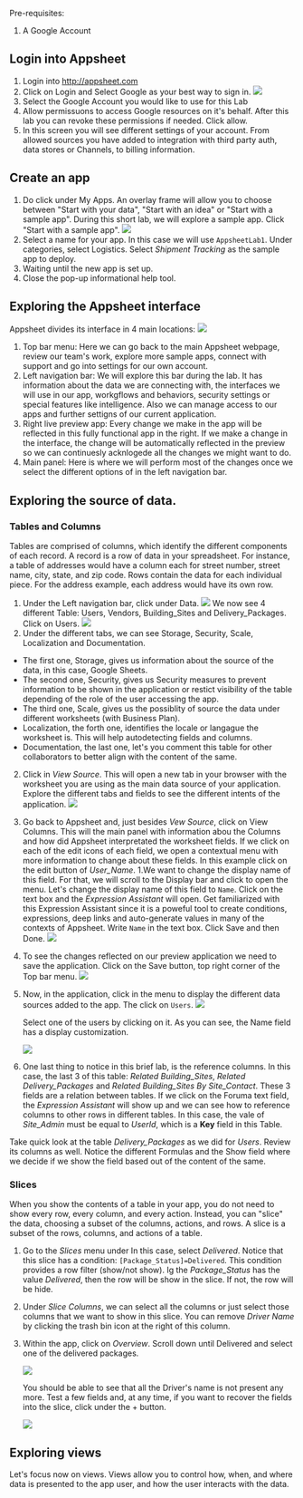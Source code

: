 Pre-requisites: 
1) A Google Account

## Login into Appsheet
1. Login into http://appsheet.com
1. Click on Login and Select Google as your best way to sign in.
![](img/login.png)
1. Select the Google Account you would like to use for this Lab
1. Allow permissuons to access Google resources on it's behalf. After this lab you can revoke these permissions if needed. Click allow.
1. In this screen you will see different settings of your account. From allowed sources you have added to integration with third party auth, data stores or Channels, to billing information.

## Create an app
1. Do click under My Apps. An overlay frame will allow you to choose between "Start with your data", "Start with an idea" or "Start with a sample app". During this short lab, we will explore a sample app. Click "Start with a sample app".
![](img/sample.png)
1. Select a name for your app. In this case we will use  ```AppsheetLab1```. Under categories, select Logistics. Select *Shipment Tracking* as the sample app to deploy.
1. Waiting until the new app is set up.
1. Close the pop-up informational help tool.

## Exploring the Appsheet interface

Appsheet divides its interface in 4 main locations:
![](img/exploring-appsheet.png)
1. Top bar menu: Here we can go back to the main Appsheet webpage, review our team's work, explore more sample apps, connect with support and go into settings for our own account.
1. Left navigation bar: We will explore this bar during the lab. It has information about the data we are connecting with, the interfaces we will use in our app, workgflows and behaviors, security settings or special features like intelligence. Also we can manage access to our apps and further settigns of our current application.
1. Right live preview app: Every change we make in the app will be reflected in this fully functional app in the right. If we make a change in the interface, the change will be automatically reflected in the preview so we can continuesly acknlogede all the changes we might want to do.
1. Main panel: Here is where we will perform most of the changes once we select the different options of in the left navigation bar.

## Exploring the source of data.
### Tables and Columns

Tables are comprised of columns, which identify the different components of each record. A record is a row of data in your spreadsheet. For instance, a table of addresses would have a column each for street number, street name, city, state, and zip code. Rows contain the data for each individual piece. For the address example, each address would have its own row.


1. Under the Left navigation bar, click under Data.
![](img/click-under-data.png)
We now see 4 different Table: Users, Vendors, Building_Sites and Delivery_Packages. Click on Users.
![](img/users.png)
1. Under the different tabs, we can see Storage, Security, Scale, Localization and Documentation. 
- The first one, Storage, gives us information about the source of the data, in this case, Google Sheets. 
- The second one, Security, gives us Security measures to prevent information to be shown in the application or restict visibility of the table depending of the role of the user accessing the app.
- The third one, Scale, gives us the possiblity of source the data under different worksheets (with Business Plan).
- Localization, the forth one, identifies the locale or langague the worksheet is. This will help autodetecting fields and columns.
- Documentation, the last one, let's you comment this table for other collaborators to better align with the content of the same.

2. Click in *View Source*. This will open a new tab in your browser with the worksheet you are using as the main data source of your application. Explore the different tabs and fields to see the different intents of the application.
![](img/view-source.png)
1. Go back to Appsheet and, just besides *Vew Source*, click on View Columns. This will the main panel with information abou the Columns and how did Appsheet interpretated the worksheet fields. If we click on each of the edit icons of each field, we open a contextual menu with more information to change about these fields. In this example click on the edit button of *User_Name*. 
1.We want to change the display name of this field. For that, we will scroll to the Display bar and click to open the menu. Let's change the display name of this field to ```Name```. Click on the text box and the *Expression Assistant* will open. Get familiarized with this Expression Assistant since it is a poweful tool to create conditions, expressions, deep links and auto-generate values in many of the contexts of Appsheet. Write ```Name``` in the text box. Click Save and then Done.
![](img/name.png)
1. To see the changes reflected on our preview application we need to save the application. Click on the Save button, top right corner of the Top bar menu.
![](img/save.png)
1. Now, in the application, click in the menu to display the different data sources added to the app. The click on ```Users```. 
![](img/data-menu.png)

    Select one of the users by clicking on it. As you can see, the Name field has a display customization. 

    ![](img/user-name-menu.png)
1. One last thing to notice in this brief lab, is the reference columns. In this case, the last 3 of this table: *Related Building_Sites*, *Related Delivery_Packages* and *Related Building_Sites By Site_Contact*. These 3 fields are a relation between tables. If we click on the Foruma text field, the *Expression Assistant* will show up and we can see how to reference columns to other rows in different tables. In this case, the vale of *Site_Admin* must be equal to *UserId*, which is a **Key** field in this Table.

Take quick look at the table *Delivery_Packages* as we did for *Users*. Review its columns as well. Notice the different Formulas and the Show field where we decide if we show the field based out of the content of the same.

### Slices

When you show the contents of a table in your app, you do not need to show every row, every column, and every action. Instead, you can "slice" the data, choosing a subset of the columns, actions, and rows. A slice is a subset of the rows, columns, and actions of a table.

1. Go to the *Slices* menu under In this case, select *Delivered*. Notice that this slice has a condition: ```[Package_Status]=Delivered```. This condition provides a row filter (show/not show). Ig the *Package_Status* has the value *Delivered*, then the row will be show in the slice. If not, the row will be hide.
1. Under *Slice Columns*, we can select all the columns or just select those columns that we want to show in this slice. You can remove *Driver Name* by clicking the trash bin icon at the right of this column. 
1. Within the app, click on *Overview*. Scroll down until Delivered and select one of the delivered packages.

    ![](img/overview-delivered.png)

    You should be able to see that all the Driver's name is not present any more. Test a few fields and, at any time, if you want to recover the fields into the slice, click under the + button. 

    ![](img/plus-button.png)

## Exploring views

Let's focus now on views. Views allow you to control how, when, and where data is presented to the app user, and how the user interacts with the data.



